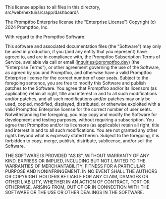 This license applies to all files in this directory, src/web/nextui/src/app/dashboard/.

The Promptfoo Enterprise license (the "Enterprise License") Copyright (c) 2024 Promptfoo, Inc.

With regard to the Promptfoo Software:

This software and associated documentation files (the "Software") may only be used in production, if you (and any entity that you represent) have agreed to, and are in compliance with, the Promptfoo Subscription Terms of Service, available via call or email (inquiries@promptfoo.dev) (the "Enterprise Terms"), or other agreement governing the use of the Software, as agreed by you and Promptfoo, and otherwise have a valid Promptfoo Enterprise license for the correct number of user seats. Subject to the foregoing sentence, you are free to modify this Software and publish patches to the Software. You agree that Promptfoo and/or its licensors (as applicable) retain all right, title and interest in and to all such modifications and/or patches, and all such modifications and/or patches may only be used, copied, modified, displayed, distributed, or otherwise exploited with a valid Promptfoo Enterprise license for the correct number of user seats. Notwithstanding the foregoing, you may copy and modify the Software for development and testing purposes, without requiring a subscription. You agree that Promptfoo and/or its licensors (as applicable) retain all right, title and interest in and to all such modifications. You are not granted any other rights beyond what is expressly stated herein. Subject to the foregoing, it is forbidden to copy, merge, publish, distribute, sublicense, and/or sell the Software.

THE SOFTWARE IS PROVIDED "AS IS", WITHOUT WARRANTY OF ANY KIND, EXPRESS OR IMPLIED, INCLUDING BUT NOT LIMITED TO THE WARRANTIES OF MERCHANTABILITY, FITNESS FOR A PARTICULAR PURPOSE AND NONINFRINGEMENT. IN NO EVENT SHALL THE AUTHORS OR COPYRIGHT HOLDERS BE LIABLE FOR ANY CLAIM, DAMAGES OR OTHER LIABILITY, WHETHER IN AN ACTION OF CONTRACT, TORT OR OTHERWISE, ARISING FROM, OUT OF OR IN CONNECTION WITH THE SOFTWARE OR THE USE OR OTHER DEALINGS IN THE SOFTWARE.
